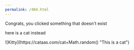 ```yaml
---
permalink: /404.html
---
```


Congrats, you clicked something that doesn't exist

here is a cat instead

<p id="cat">![Kitty](https://cataas.com/cat+Math.random() "This is a cat") </p>

<script>
  console.log(document.getElementbyID("cat"));
  </script>
